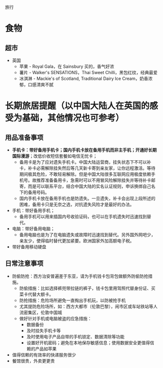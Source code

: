 旅行

# 食物

## 超市

- 英国
    - 苹果 - Royal Gala，在 Sainsbury 买的，香气好浓
    - 薯片 - Walker's SENSATIONS，Thai Sweet Chilli，黑包红纹，经典最爱
    - 冰淇淋 - Mackie's of Scotland, Traditional Dairy Ice Cream，奶香浓郁，口感清爽不腻

# 长期旅居提醒（以中国大陆人在英国的感受为基础，其他情况也可参考）

## 用品准备事项

- **手机卡：带好备用手机卡；国内手机卡放在备用手机而非主手机；开通好长期国际漫游**；改低价收短信套餐如电信无忧卡；
    - 备用卡是为了应对遗失手机卡。中国大陆运营商，挂失状态下不可以补卡，补卡必需解除挂失然后等几天新卡寄到亲友家，让你远程激活。等待期间极其危险，不敢轻易解除。但是中国大陆很多互联网应用极度依赖手机号。故推荐准备备用卡，急需时可以不用冒风险解除挂失并等待补卡邮寄，而是可以联系平台，结合中国大陆的实名认证规则，申诉换绑自己名下的备用号码。
    - 国内手机卡放在备用手机也是防遗失。一旦遗失，补卡会出现上段所述的困难，备用卡只是无奈之选，对抗遗失风险才是最好的办法。
- 手机：带好备用手机；
    - 备用手机可以用来插国内号收验证码，也可以在手机遗失时迅速找到替代。
- 电脑：带好备用电脑；
    - 备用电脑也是为了在电脑遗失或故障时迅速找到替代。另外国外网吧少，亲友少，使得临时替代更加紧要。欧洲国家外加高额电子税。
- 带好备用移动硬盘

## 日常注意事项

- 防偷防抢：西方治安普遍差于东亚，请为手机钱卡包背包做额外防偷防抢措施。
    - 防偷措施：比如选择裤兜带拉链的裤子，钱卡包里用驾照代替身份证、买菜卡代替大额卡。
    - 防抢措施：危险场所避免一直掏出手机玩，以防被抢手机
    - 尤其提防危险场所，如：西方大都市（伦敦巴黎），闹市区或车站铁站等人流密集区，伦敦中国城
    - 做好针对手机或电脑被盗的应急措施：
        - 数据备份
        - 及时挂失手机卡等
        - 及时使用电子产品自带的手机锁定、数据清除等功能
        - 设置好开机密码；避免在本地保存敏感信息；使用数据安全更值得信赖的产品如苹果
- 值得信赖的有效率的快递服务很少
- 餐馆很贵，外卖更更贵
